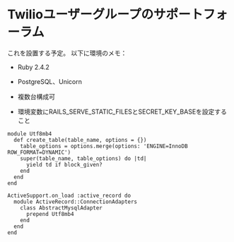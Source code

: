 # Twilioユーザーグループのサポートフォーラム

これを設置する予定。
以下に環境のメモ：

* Ruby 2.4.2

* PostgreSQL、Unicorn

* 複数台構成可

* 環境変数にRAILS_SERVE_STATIC_FILESとSECRET_KEY_BASEを設定すること


```
module Utf8mb4
  def create_table(table_name, options = {})
    table_options = options.merge(options: 'ENGINE=InnoDB ROW_FORMAT=DYNAMIC')
    super(table_name, table_options) do |td|
      yield td if block_given?
    end
  end
end

ActiveSupport.on_load :active_record do
  module ActiveRecord::ConnectionAdapters
    class AbstractMysqlAdapter
      prepend Utf8mb4
    end
  end
end
```
